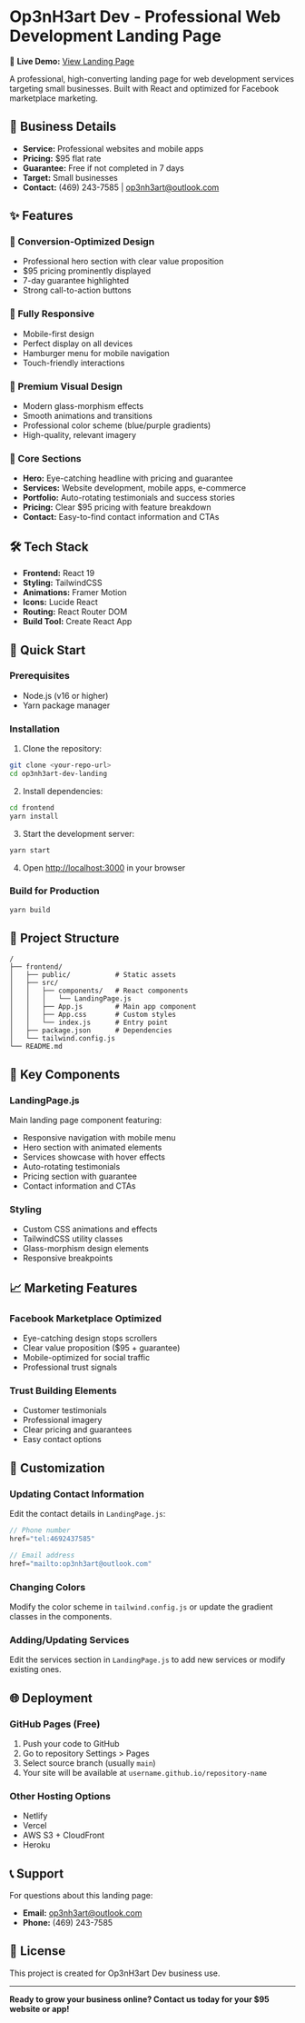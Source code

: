# Op3nH3art Dev - Professional Web Development Landing Page

🚀 **Live Demo:** [View Landing Page](https://351a221a-faa7-483c-9276-103ef8fa8c05.preview.emergentagent.com)

A professional, high-converting landing page for web development services targeting small businesses. Built with React and optimized for Facebook marketplace marketing.

## 💼 Business Details

- **Service:** Professional websites and mobile apps
- **Pricing:** $95 flat rate
- **Guarantee:** Free if not completed in 7 days
- **Target:** Small businesses
- **Contact:** (469) 243-7585 | op3nh3art@outlook.com

## ✨ Features

### 🎯 Conversion-Optimized Design
- Professional hero section with clear value proposition
- $95 pricing prominently displayed
- 7-day guarantee highlighted
- Strong call-to-action buttons

### 📱 Fully Responsive
- Mobile-first design
- Perfect display on all devices
- Hamburger menu for mobile navigation
- Touch-friendly interactions

### 🎨 Premium Visual Design
- Modern glass-morphism effects
- Smooth animations and transitions
- Professional color scheme (blue/purple gradients)
- High-quality, relevant imagery

### 💪 Core Sections
- **Hero:** Eye-catching headline with pricing and guarantee
- **Services:** Website development, mobile apps, e-commerce
- **Portfolio:** Auto-rotating testimonials and success stories
- **Pricing:** Clear $95 pricing with feature breakdown
- **Contact:** Easy-to-find contact information and CTAs

## 🛠 Tech Stack

- **Frontend:** React 19
- **Styling:** TailwindCSS
- **Animations:** Framer Motion
- **Icons:** Lucide React
- **Routing:** React Router DOM
- **Build Tool:** Create React App

## 🚀 Quick Start

### Prerequisites
- Node.js (v16 or higher)
- Yarn package manager

### Installation

1. Clone the repository:
```bash
git clone <your-repo-url>
cd op3nh3art-dev-landing
```

2. Install dependencies:
```bash
cd frontend
yarn install
```

3. Start the development server:
```bash
yarn start
```

4. Open [http://localhost:3000](http://localhost:3000) in your browser

### Build for Production

```bash
yarn build
```

## 📁 Project Structure

```
/
├── frontend/
│   ├── public/           # Static assets
│   ├── src/
│   │   ├── components/   # React components
│   │   │   └── LandingPage.js
│   │   ├── App.js        # Main app component
│   │   ├── App.css       # Custom styles
│   │   └── index.js      # Entry point
│   ├── package.json      # Dependencies
│   └── tailwind.config.js
└── README.md
```

## 🎯 Key Components

### LandingPage.js
Main landing page component featuring:
- Responsive navigation with mobile menu
- Hero section with animated elements
- Services showcase with hover effects
- Auto-rotating testimonials
- Pricing section with guarantee
- Contact information and CTAs

### Styling
- Custom CSS animations and effects
- TailwindCSS utility classes
- Glass-morphism design elements
- Responsive breakpoints

## 📈 Marketing Features

### Facebook Marketplace Optimized
- Eye-catching design stops scrollers
- Clear value proposition ($95 + guarantee)
- Mobile-optimized for social traffic
- Professional trust signals

### Trust Building Elements
- Customer testimonials
- Professional imagery
- Clear pricing and guarantees
- Easy contact options

## 🔧 Customization

### Updating Contact Information
Edit the contact details in `LandingPage.js`:
```javascript
// Phone number
href="tel:4692437585"

// Email address  
href="mailto:op3nh3art@outlook.com"
```

### Changing Colors
Modify the color scheme in `tailwind.config.js` or update the gradient classes in the components.

### Adding/Updating Services
Edit the services section in `LandingPage.js` to add new services or modify existing ones.

## 🌐 Deployment

### GitHub Pages (Free)
1. Push your code to GitHub
2. Go to repository Settings > Pages
3. Select source branch (usually `main`)
4. Your site will be available at `username.github.io/repository-name`

### Other Hosting Options
- Netlify
- Vercel
- AWS S3 + CloudFront
- Heroku

## 📞 Support

For questions about this landing page:
- **Email:** op3nh3art@outlook.com
- **Phone:** (469) 243-7585

## 📄 License

This project is created for Op3nH3art Dev business use.

---

**Ready to grow your business online? Contact us today for your $95 website or app!**
